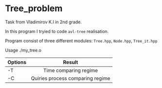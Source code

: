 # Tree_problem
Task from Vladimirov K.I in 2nd grade.

In this program I tryied to code ```avl-tree``` realisation.

Program consist of three different modules: ```Tree.hpp```, ```Node.hpp```, ```Tree_it.hpp```

Usage ./my_tree.o

| Options  | Result                            | 
| -------- |:---------------------------------:| 
| -T       | Time comparing regime             | 
| -C       | Quiries process comparing regime  | 

